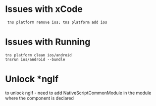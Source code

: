 # Issues with xCode
```
 tns platform remove ios; tns platform add ios
 ```


# Issues with Running
```
tns platform clean ios/android
tnsrun ios/android --bundle
```


# Unlock *ngIf 
to unlock ngIf - need to add NativeScriptCommonModule in the module where the component is declared
